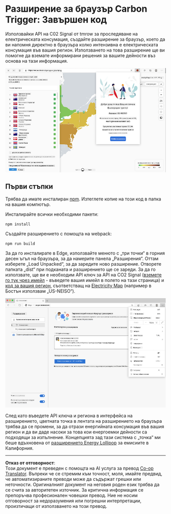 <!--
CO_OP_TRANSLATOR_METADATA:
{
  "original_hash": "fab4e6b4f0efcd587a9029d82991f597",
  "translation_date": "2025-08-27T22:51:06+00:00",
  "source_file": "5-browser-extension/solution/README.md",
  "language_code": "bg"
}
-->
# Разширение за браузър Carbon Trigger: Завършен код

Използвайки API на C02 Signal от tmrow за проследяване на електрическата консумация, създайте разширение за браузър, което да ви напомня директно в браузъра колко интензивна е електрическата консумация във вашия регион. Използването на това разширение ще ви помогне да вземате информирани решения за вашите дейности въз основа на тази информация.

![екранна снимка на разширението](../../../../translated_images/extension-screenshot.0e7f5bfa110e92e3875e1bc9405edd45a3d2e02963e48900adb91926a62a5807.bg.png)

## Първи стъпки

Трябва да имате инсталиран [npm](https://npmjs.com). Изтеглете копие на този код в папка на вашия компютър.

Инсталирайте всички необходими пакети:

```
npm install
```

Създайте разширението с помощта на webpack:

```
npm run build
```

За да го инсталирате в Edge, използвайте менюто с „три точки“ в горния десен ъгъл на браузъра, за да намерите панела „Разширения“. Оттам изберете „Load Unpacked“, за да заредите ново разширение. Отворете папката „dist“ при подканата и разширението ще се зареди. За да го използвате, ще ви е необходим API ключ за API на CO2 Signal ([вземете го тук чрез имейл](https://www.co2signal.com/) - въведете вашия имейл в полето на тази страница) и [код за вашия регион](http://api.electricitymap.org/v3/zones), съответстващ на [Electricity Map](https://www.electricitymap.org/map) (например в Бостън използвам „US-NEISO“).

![инсталиране](../../../../translated_images/install-on-edge.78634f02842c48283726c531998679a6f03a45556b2ee99d8ff231fe41446324.bg.png)

След като въведете API ключа и региона в интерфейса на разширението, цветната точка в лентата на разширението на браузъра трябва да се промени, за да отрази енергийната консумация във вашия регион и да ви даде насоки за това кои енергоемки дейности са подходящи за изпълнение. Концепцията зад тази система с „точка“ ми беше вдъхновена от [разширението Energy Lollipop](https://energylollipop.com/) за емисиите в Калифорния.

---

**Отказ от отговорност**:  
Този документ е преведен с помощта на AI услуга за превод [Co-op Translator](https://github.com/Azure/co-op-translator). Въпреки че се стремим към точност, моля, имайте предвид, че автоматизираните преводи може да съдържат грешки или неточности. Оригиналният документ на неговия роден език трябва да се счита за авторитетен източник. За критична информация се препоръчва професионален човешки превод. Ние не носим отговорност за недоразумения или погрешни интерпретации, произтичащи от използването на този превод.